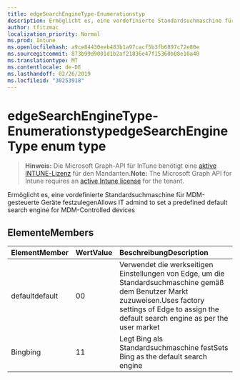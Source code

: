 ```yaml
---
title: edgeSearchEngineType-Enumerationstyp
description: Ermöglicht es, eine vordefinierte Standardsuchmaschine für MDM-gesteuerte Geräte festzulegen
author: tfitzmac
localization_priority: Normal
ms.prod: Intune
ms.openlocfilehash: a9ce84430eeb483b1a97cacf5b3fb6897c72e80e
ms.sourcegitcommit: 873b99d9001d1b2af21836e47f15360b08e10a40
ms.translationtype: MT
ms.contentlocale: de-DE
ms.lasthandoff: 02/26/2019
ms.locfileid: "30253918"
---
```

# <a name="edgesearchenginetype-enum-type"></a><span data-ttu-id="0b739-103">edgeSearchEngineType-Enumerationstyp</span><span class="sxs-lookup"><span data-stu-id="0b739-103">edgeSearchEngineType enum type</span></span>

> <span data-ttu-id="0b739-104">**Hinweis:** Die Microsoft Graph-API für InTune benötigt eine [aktive INTUNE-Lizenz](https://go.microsoft.com/fwlink/?linkid=839381) für den Mandanten.</span><span class="sxs-lookup"><span data-stu-id="0b739-104">**Note:** The Microsoft Graph API for Intune requires an [active Intune license](https://go.microsoft.com/fwlink/?linkid=839381) for the tenant.</span></span>

<span data-ttu-id="0b739-105">Ermöglicht es, eine vordefinierte Standardsuchmaschine für MDM-gesteuerte Geräte festzulegen</span><span class="sxs-lookup"><span data-stu-id="0b739-105">Allows IT admind to set a predefined default search engine for MDM-Controlled devices</span></span>

## <a name="members"></a><span data-ttu-id="0b739-106">Elemente</span><span class="sxs-lookup"><span data-stu-id="0b739-106">Members</span></span>
|<span data-ttu-id="0b739-107">Element</span><span class="sxs-lookup"><span data-stu-id="0b739-107">Member</span></span>|<span data-ttu-id="0b739-108">Wert</span><span class="sxs-lookup"><span data-stu-id="0b739-108">Value</span></span>|<span data-ttu-id="0b739-109">Beschreibung</span><span class="sxs-lookup"><span data-stu-id="0b739-109">Description</span></span>|
|:---|:---|:---|
|<span data-ttu-id="0b739-110">default</span><span class="sxs-lookup"><span data-stu-id="0b739-110">default</span></span>|<span data-ttu-id="0b739-111">0</span><span class="sxs-lookup"><span data-stu-id="0b739-111">0</span></span>|<span data-ttu-id="0b739-112">Verwendet die werkseitigen Einstellungen von Edge, um die Standardsuchmaschine gemäß dem Benutzer Markt zuzuweisen.</span><span class="sxs-lookup"><span data-stu-id="0b739-112">Uses factory settings of Edge to assign the default search engine as per the user market</span></span>|
|<span data-ttu-id="0b739-113">Bing</span><span class="sxs-lookup"><span data-stu-id="0b739-113">bing</span></span>|<span data-ttu-id="0b739-114">1</span><span class="sxs-lookup"><span data-stu-id="0b739-114">1</span></span>|<span data-ttu-id="0b739-115">Legt Bing als Standardsuchmaschine fest</span><span class="sxs-lookup"><span data-stu-id="0b739-115">Sets Bing as the default search engine</span></span>|



